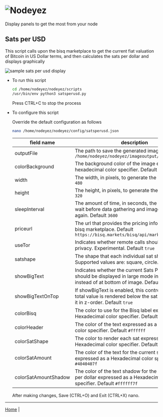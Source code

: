# ![Nodeyez](../images/nodeyez.svg)
Display panels to get the most from your node

## Sats per USD

This script calls upon the bisq marketplace to get the current fiat valuation of
Bitcoin in US Dollar terms, and then calculates the sats per dollar and displays
graphically

![sample sats per usd display](../images/satsperusd.png)

* To run this script

   ```sh
   cd /home/nodeyez/nodeyez/scripts
   /usr/bin/env python3 satsperusd.py
   ```

   Press CTRL+C to stop the process

* To configure this script

   Override the default configuration as follows

   ```sh
   nano /home/nodeyez/nodeyez/config/satsperusd.json
   ```

   | field name | description |
   | --- | --- |
   | outputFile | The path to save the generated image. Default `/home/nodeyez/nodeyez/imageoutput/satsperusd.png` |
   | colorBackground | The background color of the image expressed as a hexadecimal color specifier. Default `#000000` |
   | width | The width, in pixels, to generate the image. Default `480` |
   | height | The height, in pixels, to generate the image. Default `320` |
   | sleepInterval | The amount of time, in seconds, the script should wait before data gathering and image creation again. Default `3600` |
   | priceurl | The url that provides the pricing information from bisq marketplace. Default `https://bisq.markets/bisq/api/markets/ticker` |
   | useTor | Indicates whether remote calls should use torify for privacy. Experimental. Default `true` |
   | satshape | The shape that each individual sat should be drawn. Supported values are: square, circle. Default `square` |
   | showBigText | Indicates whether the current Sats Per USD value should be displayed in large mode in the middle instead of at bottom of image. Default `true` |
   | showBigTextOnTop | If showBigText is enabled, this controls whether the total value is rendered below the sat graph or above it in z-order. Default `true` |
   | colorBisq | The color to use for the Bisq label expressed as a Hexadecimal color specifier. Default `#40FF40` |
   | colorHeader | The color of the text expressed as a Hexadecial color specifier. Default `#ffffff` |
   | colorSatShape | The color to render each sat expressed as a Hexadecimal color specifier. Default `#ff7f00` |
   | colorSatAmount | The color of the text for the current sats per dollar expressed as a Hexadecimal color specifier. Default `#4040407f` |
   | colorSatAmountShadow | The color of the text shadow for the current sats per dollar expressed as a Hexadecimal color specifier. Default `#ffffff7f` |

   After making changes, Save (CTRL+O) and Exit (CTRL+X) nano.


---

[Home](../) | 

